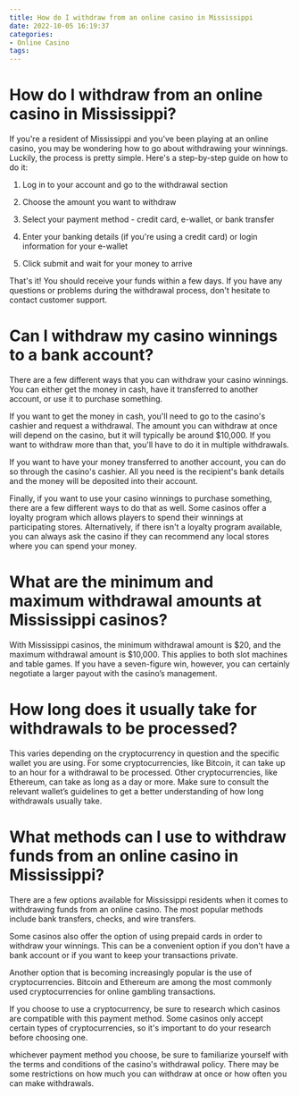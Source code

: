 ```yaml
---
title: How do I withdraw from an online casino in Mississippi
date: 2022-10-05 16:19:37
categories:
- Online Casino
tags:
---
```



# How do I withdraw from an online casino in Mississippi?

If you're a resident of Mississippi and you've been playing at an online casino, you may be wondering how to go about withdrawing your winnings. Luckily, the process is pretty simple. Here's a step-by-step guide on how to do it:

1. Log in to your account and go to the withdrawal section

2. Choose the amount you want to withdraw

3. Select your payment method - credit card, e-wallet, or bank transfer

4. Enter your banking details (if you're using a credit card) or login information for your e-wallet

5. Click submit and wait for your money to arrive

That's it! You should receive your funds within a few days. If you have any questions or problems during the withdrawal process, don't hesitate to contact customer support.

# Can I withdraw my casino winnings to a bank account?

There are a few different ways that you can withdraw your casino winnings. You can either get the money in cash, have it transferred to another account, or use it to purchase something.

If you want to get the money in cash, you'll need to go to the casino's cashier and request a withdrawal. The amount you can withdraw at once will depend on the casino, but it will typically be around $10,000. If you want to withdraw more than that, you'll have to do it in multiple withdrawals.

If you want to have your money transferred to another account, you can do so through the casino's cashier. All you need is the recipient's bank details and the money will be deposited into their account.

Finally, if you want to use your casino winnings to purchase something, there are a few different ways to do that as well. Some casinos offer a loyalty program which allows players to spend their winnings at participating stores. Alternatively, if there isn't a loyalty program available, you can always ask the casino if they can recommend any local stores where you can spend your money.

# What are the minimum and maximum withdrawal amounts at Mississippi casinos?

With Mississippi casinos, the minimum withdrawal amount is $20, and the maximum withdrawal amount is $10,000. This applies to both slot machines and table games. If you have a seven-figure win, however, you can certainly negotiate a larger payout with the casino’s management.

# How long does it usually take for withdrawals to be processed?

This varies depending on the cryptocurrency in question and the specific wallet you are using. For some cryptocurrencies, like Bitcoin, it can take up to an hour for a withdrawal to be processed. Other cryptocurrencies, like Ethereum, can take as long as a day or more. Make sure to consult the relevant wallet’s guidelines to get a better understanding of how long withdrawals usually take.

# What methods can I use to withdraw funds from an online casino in Mississippi?

There are a few options available for Mississippi residents when it comes to withdrawing funds from an online casino. The most popular methods include bank transfers, checks, and wire transfers.

Some casinos also offer the option of using prepaid cards in order to withdraw your winnings. This can be a convenient option if you don't have a bank account or if you want to keep your transactions private.

Another option that is becoming increasingly popular is the use of cryptocurrencies. Bitcoin and Ethereum are among the most commonly used cryptocurrencies for online gambling transactions.

If you choose to use a cryptocurrency, be sure to research which casinos are compatible with this payment method. Some casinos only accept certain types of cryptocurrencies, so it's important to do your research before choosing one.

 whichever payment method you choose, be sure to familiarize yourself with the terms and conditions of the casino's withdrawal policy. There may be some restrictions on how much you can withdraw at once or how often you can make withdrawals.